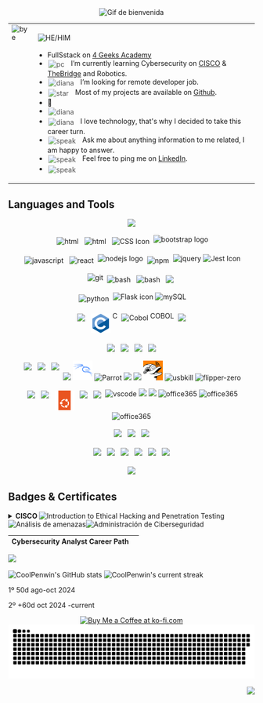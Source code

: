 <div align="center">
  <img src="https://www.shortform.com/blog/wp-content/uploads/2024/04/black-cat-hacking-code-750x350.webp"  alt="Gif de bienvenida" />
</div>




 




 
<table style="border-collapse: collapse; border: none;">
  <tr>
    <td style="vertical-align: top; border: none;">      
      <img src="https://images.typeform.com/images/qCDtcjV8jcVE/image/default-firstframe.png" alt="bye">      
    </td>
    <td style="vertical-align: top; border: none;">
      
  <p>
        
  <img src="https://cdn.icon-icons.com/icons2/2530/PNG/512/hehim_button_icon_151856.png" alt="HE/HIM" height="40" style="vertical-align:top; margin:4px">
  
  - FullSstack on [4 Geeks Academy](https://https://4geeksacademy.com/es/inicio)
  - <img src="https://github.com/user-attachments/assets/5bf22aae-eecf-4f77-8163-01429c2a2865" alt="pc" style="vertical-align:middle; margin:2px; opacity:0.75; height:22px"> &nbsp; I’m currently learning  Cybersecurity on [CISCO](https://github.com/CiscoNetAcad) & [TheBridge](https://github.com/TheBridgeTech) and Robotics.
  - <img src="https://github.com/user-attachments/assets/51f6d251-8b49-4079-9250-8c7186a9ad8d" alt="diana" style="vertical-align:middle; margin:2px; opacity:0.75; height:20px"> &nbsp; I’m looking for remote developer job.
  - <img src="https://github.com/user-attachments/assets/da7fe0b2-10b7-441c-8f68-7ddd2d31ada9" alt="star" style="vertical-align:middle; margin:2px; opacity:0.75; height:20px"> &nbsp; Most of my projects are available on [Github](https://github.com/CoolPenwin?tab=repositories).
  - 🎥 &nbsp; 
  - <img src="https://github.com/user-attachments/assets/2b21f2c4-ef99-4c1d-b441-1aabfe0ee7bc" alt="diana" style="vertical-align:middle; margin:2px; opacity:0.75; height:20px"> &nbsp; 
  - <img src="https://github.com/user-attachments/assets/1043f8dc-36c1-4a05-a223-c97f37d885e2" alt="diana" style="vertical-align:middle; margin:2px; opacity:0.75; height:20px"> &nbsp; I love technology, that's why I decided to take this career turn. 
  - <img src="https://github.com/user-attachments/assets/fdeb748b-adec-49c6-b761-62aaa650a495" alt="speak" style="vertical-align:middle; margin:2px; opacity:0.75; height:20px"> &nbsp; Ask me about anything information to me related, I am happy to answer.
  - <img src="https://github.com/user-attachments/assets/cfbf1a7e-fe7c-4a41-bc3d-1b095838a332" alt="speak" style="vertical-align:middle; margin:2px; opacity:0.75; height:20px"> &nbsp; Feel free to ping me on [LinkedIn](https://www.linkedin.com/in/alberto-r-m-48abaa32/).
  - <img src="https://github.com/user-attachments/assets/cc6bf341-cabc-4226-85ba-fb1bff43d458" alt="speak" style="vertical-align:middle; margin:2px; opacity:0.75; height:20px"> &nbsp; 

  </p>
    </td>
  </tr>
</table>



 
## Languages and Tools 
<div align="center">

<img src="https://github.com/Anmol-Baranwal/Cool-GIFs-For-GitHub/assets/74038190/d48893bd-0757-481c-8d7e-ba3e163feae7" />

<p >

  
  <img src="https://cdn.icon-icons.com/icons2/2530/PNG/512/web_button_icon_151905.png" alt="html" height="40" style="vertical-align:top; margin:4px">

  <img src="https://cdn.icon-icons.com/icons2/2530/PNG/512/html_button_icon_151929.png" alt="html" height="40" style="vertical-align:top; margin:4px">
  <img src="https://cdn.icon-icons.com/icons2/2530/PNG/512/css_button_icon_151935.png" alt="CSS Icon" height="40" style="vertical-align:top; margin:4px"/>
  <img src="https://cdn.icon-icons.com/icons2/2530/PNG/512/bootstrap_button_icon_151958.png" height="40" alt="bootstrap logo"  />
  </p>
  <p>
  <img src="https://cdn.icon-icons.com/icons2/2530/PNG/512/js_button_icon_151927.png" alt="javascript" height="40" style="vertical-align:top; margin:4px">
  <img src="https://cdn.icon-icons.com/icons2/2530/PNG/512/react_button_icon_151947.png" alt="react" height="40" style="vertical-align:top; margin:4px">
  <img src="https://cdn.icon-icons.com/icons2/2530/PNG/512/nodejs_larger_button_icon_151950.png" height="40" alt="nodejs logo"  />
  <img src="https://cdn.icon-icons.com/icons2/2530/PNG/512/npm_button_icon_151891.png" alt="npm" height="40" style="vertical-align:top; margin:4px">
  <img src="https://cdn.icon-icons.com/icons2/2530/PNG/512/jquery_button_icon_151954.png" height="40" alt="jquery"  />
  <img src="https://spin.atomicobject.com/wp-content/uploads/jest.png" height="36" alt="Jest Icon" />
    
  </p>
  <p>
  <img src="https://cdn.icon-icons.com/icons2/3049/PNG/512/git_icon_189418.png" alt="git" height="40"/>
  <img src="https://cdn.icon-icons.com/icons2/2530/PNG/512/bash_button_icon_151886.png" alt="bash" height="40" style="vertical-align:top; margin:4px">
  <img src="https://cdn.icon-icons.com/icons2/2530/PNG/512/powershell_button_icon_151870.png" alt="bash" height="40" style="vertical-align:top; margin:4px">
  <img src="https://cdn.icon-icons.com/icons2/2530/PNG/512/docker_button_icon_151885.png"  height="40" style="vertical-align:top; margin:4px">
    
  </p>
  <p>
  <img src="https://cdn.icon-icons.com/icons2/2530/PNG/512/python_button_icon_151925.png" alt="python" height="40" style="vertical-align:top; margin:4px">
  <img src="https://velog.velcdn.com/images/khyun11/post/f47f3398-35d5-463e-ba83-1f3730cf4d15/image.png" height="36" alt="Flask icon"/>
  <img title="MySQL" src="https://cdn.icon-icons.com/icons2/2699/PNG/512/mysql_horizontal_logo_icon_170929.png" height="36" alt="mySQL" />
</p>
<p>
  
    
  <img src="https://cdn.icon-icons.com/icons2/2530/PNG/512/go_button_icon_151930.png"  height="40" style="vertical-align:top; margin:4px">
  <img src="https://github.com/devicons/devicon/blob/master/icons/c/c-original.svg" title="C" alt="C" height="40" style="vertical-align:top; margin:4px" >C  
  <img src="https://avatars1.githubusercontent.com/u/6609701?v=3&s=280" title="Cobol" alt="Cobol" height="40" style="vertical-align:top; margin:4px" >COBOL      
  <img src="https://cdn.icon-icons.com/icons2/2530/PNG/512/java_button_icon_151928.png"  height="40" style="vertical-align:top; margin:4px">
    </p>
    
  <p>
  <img src="https://cdn.icon-icons.com/icons2/2530/PNG/512/tools_button_icon_151907.png"  height="40" style="vertical-align:top; margin:4px">
  
  

  <img src="https://cdn.icon-icons.com/icons2/2530/PNG/512/ai_button_icon_151919.png"  height="40" style="vertical-align:top; margin:4px">
  <img src="https://www.vectorlogo.zone/logos/getpostman/getpostman-icon.svg"  height="40" style="vertical-align:top; margin:4px">
  <img src="https://cdn.icon-icons.com/icons2/2530/PNG/512/stackoverflow_button_icon_151839.png"  height="40" style="vertical-align:top; margin:4px">
 
</p>
  <p>
  <img src="https://cdn.icon-icons.com/icons2/2530/PNG/512/security_button_icon_151909.png"  height="40" style="vertical-align:top; margin:4px">
  <img src="https://cdn.icon-icons.com/icons2/2530/PNG/512/cisco_button_icon_151865.png"  height="40" style="vertical-align:top; margin:4px">
  <img src="https://cdn.icon-icons.com/icons2/2530/PNG/512/hackerrank_button_icon_151894.png"  height="40" style="vertical-align:top; margin:4px">
  <img src="https://cdn.icon-icons.com/icons2/2429/PNG/512/tor_logo_icon_147223.png"  height="40" >
  <img src="https://github.com/canaleal/devicon/blob/new-icon-kali-linux/icons/kalilinux/kalilinux-original-wordmark.svg" title="Linux" alt="Linux"  height="40" >
  <img src="https://www.parrotsec.org/favicon.png" title="Parrot" alt="Parrot"  height="40" >
  <img src="https://media.licdn.com/dms/image/v2/D4D0BAQHoaz0BVyXGbQ/company-logo_100_100/company-logo_100_100/0/1704380615493/hackthebox_logo?e=1733961600&v=beta&t=IHfGIDkRcyPPSKvLLDFpEZHROjGQlBUfwtXPQvp0U24"  height="40" >
  <img src="https://media.licdn.com/dms/image/v2/D4E0BAQG0KOJuostucw/company-logo_200_200/company-logo_200_200/0/1712309984584/tryhackme_logo?e=1733961600&v=beta&t=5DHgC1dWFHBQmOFAAeGYNPaVe9PRl7XOVWQ0MciytuA"   height="40" >
  <img src="https://raw.githubusercontent.com/github/explore/c292a03d2b4bf2e5d78dc64a7b4660684296b1da/topics/flipperzero/flipperzero.png" title="flipper-zero" alt="flipper-zero"   height="40" >
  <img src="https://usbkill.com/cdn/shop/files/USBKill-Logo-Small_f54cce5c-6f79-49d2-a8b6-8a8600c1675f_250x90.png?v=1614343819" title="usbkill" alt="usbkill"  height="40" >
  <img src="https://repository-images.githubusercontent.com/470579591/dae94a2a-5098-4630-95c6-eec8bceb9414" title="flipper-zero" alt="flipper-zero"   height="40" >
   
  </p>
<p>
  <img src="https://cdn.icon-icons.com/icons2/2530/PNG/512/pc_button_icon_151862.png"  height="40" style="vertical-align:top; margin:4px">
  <img src="https://cdn.icon-icons.com/icons2/1379/PNG/512/folderbluelinux_92912.png"  height="40" style="vertical-align:top; margin:4px">
  <img src="https://github.com/devicons/devicon/blob/master/icons/ubuntu/ubuntu-original.svg" title="Ubuntu" alt="Ubuntu"  height="40" style="vertical-align:top; margin:4px">
  <img src="https://cdn.icon-icons.com/icons2/2530/PNG/512/mac_button_icon_151864.png"  height="40" style="vertical-align:top; margin:4px">
  <img src="https://cdn.icon-icons.com/icons2/3053/PNG/512/github_alt_macos_bigsur_icon_190138.png"  height="40" style="vertical-align:top; margin:4px">
  <img src="https://cdn.icon-icons.com/icons2/2530/PNG/512/visualstudio_code_button_icon_151868.png" alt="vscode" height="40" >
  <img src="https://cdn.icon-icons.com/icons2/2552/PNG/512/brave_browser_logo_icon_153013.png"  height="40" >
  <img src="https://cdn.icon-icons.com/icons2/2530/PNG/512/chrome_button_icon_151918.png"  height="40" >
  <img src="https://cdn.icon-icons.com/icons2/2530/PNG/512/office_button_icon_151888.png" height="40" alt="office365"  />
  <img src="https://cdn.icon-icons.com/icons2/2699/PNG/512/virtualbox_logo_icon_169253.png" height="40" alt="office365"  />
  <img src="https://cdn.icon-icons.com/icons2/2530/PNG/512/vmware_button_icon_151867.png" height="40" alt="office365"  />
  </p>
  
  <p>
  <img src="https://cdn.icon-icons.com/icons2/2530/PNG/512/iot_button_icon_151911.png"  height="40" style="vertical-align:top; margin:4px">
  <img src="https://cdn.icon-icons.com/icons2/2530/PNG/512/raspberrypi_button_icon_151859.png"  height="40" style="vertical-align:top; margin:4px">
  <img src="https://cdn.icon-icons.com/icons2/3053/PNG/512/arduino_macos_bigsur_icon_190380.png"  height="40" style="vertical-align:top; margin:4px">
    
  </p>
  <p>
  <img src="https://cdn.icon-icons.com/icons2/2530/PNG/512/gamedev_button_icon_151912.png"  height="40" style="vertical-align:top; margin:4px">
  <img src="https://cdn.icon-icons.com/icons2/2530/PNG/512/steam_button_icon_151838.png"  height="40" style="vertical-align:top; margin:4px">
  <img src="https://cdn.icon-icons.com/icons2/2530/PNG/512/twitch_button_icon_151829.png"  height="40" style="vertical-align:top; margin:4px">
  <img src="https://cdn.icon-icons.com/icons2/2530/PNG/512/xbox_button_icon_151857.png"  height="40" style="vertical-align:top; margin:4px">
  <img src="https://cdn.icon-icons.com/icons2/2530/PNG/512/nintendo_button_icon_151863.png"  height="40" style="vertical-align:top; margin:4px">
  <img src="https://cdn.icon-icons.com/icons2/2530/PNG/512/unity_button_icon_151945.png"  height="40" style="vertical-align:top; margin:4px">
    
</p>
<a href="https://www.linkedin.com/in/alberto-r-m-48abaa32/">
  
  <img src="https://cdn.icon-icons.com/icons2/2530/PNG/512/linkedin_button_icon_151847.png"  height="40" style="vertical-align:top; margin:4px">
</a>


</div>


##  Badges & Certificates 

<details>
  <summary>
  <b> CISCO  </b><img src="https://www.netacad.com/p/ff9e491c-49be-4734-803e-a79e6e83dab1/badges/badge-images/c929ed57-ee07-44ad-a2d4-7229fc85e043.png" title="Introduction to Ethical Hacking and Penetration Testing" alt="Introduction to Ethical Hacking and Penetration Testing" width="55" height="55"/><img src="https://www.netacad.com/p/ff9e491c-49be-4734-803e-a79e6e83dab1/badges/badge-images/cybersecurity_administration_3.png" title="Análisis de amenazas" alt="Análisis de amenazas" width="55" height="55"/><img src="https://www.netacad.com/p/ff9e491c-49be-4734-803e-a79e6e83dab1/badges/badge-images/threat_analysis_4.png" title="Administración de Ciberseguridad" alt="Administración de Ciberseguridad" width="55" height="55"/> 

|Cybersecurity Analyst Career Path | <!-- <img src="https://www.netacad.com/p/ff9e491c-49be-4734-803e-a79e6e83dab1/badges/badge-images/cybersecurity_pathway_27.png" alt="Cybersecurity Analyst Career Path" width="55" height="55">  --> |
|-----|-----|
  </summary> 
<img src="https://cdn.icon-icons.com/icons2/2530/PNG/512/cisco_button_icon_151865.png" alt="html" height="40" style="vertical-align:top; margin:4px">

In progress...

| Introduction to Cybersecurity | <!-- <img src="https://www.netacad.com/p/ff9e491c-49be-4734-803e-a79e6e83dab1/badges/badge-images/introduction_to_cybersecurity_16.png" alt="Introduccion a la Ciberseguridad" width="55" height="55">  --> | Ethical Hacker | <!-- <img src="https://www.netacad.com/p/ff9e491c-49be-4734-803e-a79e6e83dab1/badges/badge-images/3d237b16-c5c6-4650-918d-6b7b6dfe6ddd.png" alt="Ethical Hacker" width="55" height="55">  --> |
|----------|----------|----------|----------|
| Cybersecurity Administration | <img src="https://www.netacad.com/p/ff9e491c-49be-4734-803e-a79e6e83dab1/badges/badge-images/cybersecurity_administration_3.png" title="Análisis de amenazas" alt="Análisis de amenazas" width="55" height="55"/> | Introduction to Ethical Hacking and Penetration Testing | <img src="https://www.netacad.com/p/ff9e491c-49be-4734-803e-a79e6e83dab1/badges/badge-images/c929ed57-ee07-44ad-a2d4-7229fc85e043.png" title="Introduction to Ethical Hacking and Penetration Testing" alt="Introduction to Ethical Hacking and Penetration Testing" width="55" height="55"/> |
| Threat Analysis | <img src="https://www.netacad.com/p/ff9e491c-49be-4734-803e-a79e6e83dab1/badges/badge-images/threat_analysis_4.png" title="Administración de Ciberseguridad" alt="Administración de Ciberseguridad" width="55" height="55"/> | Planning and Scoping a Pentest Assessment | <!-- <img src="https://www.netacad.com/p/ff9e491c-49be-4734-803e-a79e6e83dab1/badges/badge-images/9e20fed5-aa76-4202-9903-ef71db5cbc24.png" title="Planning and Scoping a Pentest Assessment" alt="Planning and Scoping a Pentest Assessment" width="55" height="55"/>  --> |
| System Safeguards | <!-- <img src="https://www.netacad.com/p/ff9e491c-49be-4734-803e-a79e6e83dab1/badges/badge-images/system_safeguards_5.png" title="Salvaguardias del sistema" alt="Salvaguardias del sistema" width="55" height="55"/>  --> | Information Gathering and Vulnerability Scanning | <!-- <img src="https://www.netacad.com/p/ff9e491c-49be-4734-803e-a79e6e83dab1/badges/badge-images/2356c61c-147f-48ab-acd2-cf0c9ed70aae.png" title="Information Gathering and Vulnerability Scanning" alt="Information Gathering and Vulnerability Scanning" width="55" height="55"/>  --> |
| Network Defense | <!-- <img src="https://www.netacad.com/p/ff9e491c-49be-4734-803e-a79e6e83dab1/badges/badge-images/network_defense_6.png" title="Defensa de la Red" alt="Defensa de la Red" width="55" height="55"/> --> | Social Engineering Attacks | <!-- <img src="https://www.netacad.com/p/ff9e491c-49be-4734-803e-a79e6e83dab1/badges/badge-images/42172e76-b06c-425c-a159-fab770abd18b.png" title="Social Engineering Attacks" alt="Social Engineering Attacks" width="55" height="55"/>  --> |
| Resource Specialist | <!-- <img src="https://www.netacad.com/p/ff9e491c-49be-4734-803e-a79e6e83dab1/badges/badge-images/resource_specialist_7.png" title="Especialista en recursos" alt="Especialista en recursos" width="55" height="55"/> --> | Exploiting Wired and Wireless Networks | <!-- <img src="https://www.netacad.com/p/ff9e491c-49be-4734-803e-a79e6e83dab1/badges/badge-images/387e65fb-148f-4e22-93ce-0516bee9175e.png" title="Exploiting Wired and Wireless Networks" alt="Exploiting Wired and Wireless Networks" width="55" height="55"/>  --> |
| | | Exploiting Application-Based Vulnerabilities | <!-- <img src="https://www.netacad.com/p/ff9e491c-49be-4734-803e-a79e6e83dab1/badges/badge-images/ae18768b-d407-407a-8033-8102f34cc278.png" title="Exploiting Application-Based Vulnerabilities" alt="Exploiting Application-Based Vulnerabilities" width="55" height="55"/>  --> |
| | | Cloud, Mobile, and IoT Security | <!-- <img src="https://www.netacad.com/p/ff9e491c-49be-4734-803e-a79e6e83dab1/badges/badge-images/3aafb093-6ae4-43ed-a63a-5fda0ff72d50.png" title="Cloud, Mobile, and IoT Security" alt="Cloud, Mobile, and IoT Security" width="55" height="55"/>  --> |
| | | Performing Post-Exploitation Techniques | <!-- <img src="https://www.netacad.com/p/ff9e491c-49be-4734-803e-a79e6e83dab1/badges/badge-images/033c4cdd-4f5b-4782-8bcc-4716e0e96a17.png" title="Performing Post-Exploitation Techniques" alt="Performing Post-Exploitation Techniques" width="55" height="55"/>  --> |
| | | Reporting and Communication | <!-- <img src="https://www.netacad.com/p/ff9e491c-49be-4734-803e-a79e6e83dab1/badges/badge-images/79cdd9d1-cefb-44de-bdfe-59cc4309440b.png" title="Reporting and Communication" alt="Reporting and Communication" width="55" height="55"/>  --> |
| | | Tools and Code Analysis | <!-- <img src="https://www.netacad.com/p/ff9e491c-49be-4734-803e-a79e6e83dab1/badges/badge-images/3352c9d8-875c-42fd-8058-09f932d0074b.png" title="Tools and Code Analysis" alt="Tools and Code Analysis" width="55" height="55"/>  --> |


| Networking Basics | <!-- <img src="https://www.netacad.com/p/ff9e491c-49be-4734-803e-a79e6e83dab1/badges/badge-images/ec7b044a-3368-4bc3-8eaf-1872a41780b2.png" alt="Networking Basics" width="55" height="55"> --> | Networking Devices and Initial Configuration | <!-- <img src="https://www.netacad.com/p/ff9e491c-49be-4734-803e-a79e6e83dab1/badges/badge-images/525fcd6d-02cd-428c-8b2f-7ef320b094fb.png" alt="Networking Devices and Initial Configuration" width="55" height="55"> --> |
|----------|----------|----------|----------|
| Network Basics | <!-- <img src="https://www.netacad.com/p/ff9e491c-49be-4734-803e-a79e6e83dab1/badges/badge-images/b57a8caf-81d7-4ccb-9d48-3b35409ef6c3.png" alt="Network Basics" width="55" height="55"> --> | Hierarchical Design and Number systems | <!-- <img src="https://www.netacad.com/p/ff9e491c-49be-4734-803e-a79e6e83dab1/badges/badge-images/1dd0052b-a513-44e4-95e8-1d363ebc54b7.png" alt="Hierarchical Design and Number systems" width="55" height="55"> --> |
| Network Access Basics | <!-- <img src="https://www.netacad.com/p/ff9e491c-49be-4734-803e-a79e6e83dab1/badges/badge-images/37da6ee3-6003-472f-bd1d-4ef9d7d934d0.png" alt="Network Access Basics" width="55" height="55"> --> | Understanding Network Access | <!-- <img src="https://www.netacad.com/p/ff9e491c-49be-4734-803e-a79e6e83dab1/badges/badge-images/89e50990-721b-48e5-8e76-eb7b3785b956.png" alt="Understanding Network Access" width="55" height="55"> --> |
| Internet Protocol Basics | <!-- <img src="https://www.netacad.com/p/ff9e491c-49be-4734-803e-a79e6e83dab1/badges/badge-images/3f976bc0-8ab8-490f-bdd6-daf099a57669.png" alt="Internet Protocol Basics" width="55" height="55"> --> | Transport Services Basics | <!-- <img src="https://www.netacad.com/p/ff9e491c-49be-4734-803e-a79e6e83dab1/badges/badge-images/cb89e0ae-a2b8-49c4-a172-b1795dbbbe4c.png" alt="Transport Services Basics" width="55" height="55"> --> |
| Network Communications Basics | <!-- <img src="https://www.netacad.com/p/ff9e491c-49be-4734-803e-a79e6e83dab1/badges/badge-images/229f070a-46b9-4b5c-a60b-e90532252bd2.png" alt="Network Communications Basics" width="55" height="55"> --> | Basic Cisco Configuration | <!-- <img src="https://www.netacad.com/p/ff9e491c-49be-4734-803e-a79e6e83dab1/badges/badge-images/3d4d1b46-afd9-45c3-8e0e-3913d9fb6a54.png" alt="Basic Cisco Configuration" width="55" height="55"> --> |
| Networking Protocols Basic | <!-- <img src="https://www.netacad.com/p/ff9e491c-49be-4734-803e-a79e6e83dab1/badges/badge-images/8c8e30d4-a8b6-47de-938b-d8dab9ea8652.png" alt="Networking Protocols Basic" width="55" height="55"> --> | | |

<p align="center">
        <img src="https://user-images.githubusercontent.com/74038190/212284136-03988914-d899-44b4-b1d9-4eeccf656e44.gif"  />
</p>

| Endpoint Security |  <!-- <img src="https://www.netacad.com/p/ff9e491c-49be-4734-803e-a79e6e83dab1/badges/badge-images/endpoint_security_30.png" alt="Endpoint Security" width="55" height="55"> --> | Network Defense |  <!-- <img src="https://www.netacad.com/p/ff9e491c-49be-4734-803e-a79e6e83dab1/badges/badge-images/network_defense_34.png" alt="Network Defense" width="55" height="55"> --> | Cyber Threat Management |  <!-- <img src="https://www.netacad.com/p/ff9e491c-49be-4734-803e-a79e6e83dab1/badges/badge-images/cyber_threat_management_37.png" alt="Cyber Threat Management" width="55" height="55"> --> |
|----------|----------|----------|----------|----------|----------|
|Network Security Basics|  <!-- <img src="https://www.netacad.com/p/ff9e491c-49be-4734-803e-a79e6e83dab1/badges/badge-images/network_security_basics_28.png" alt="Network Security Basics" width="55" height="55"> --> | Network Defense |  <!-- <img src="https://www.netacad.com/p/ff9e491c-49be-4734-803e-a79e6e83dab1/badges/badge-images/network_defense_31.png" alt="Network Defense" width="55" height="55"> --> | Vulnerability Assessment and Risk Management |  <!-- <img src="https://www.netacad.com/p/ff9e491c-49be-4734-803e-a79e6e83dab1/badges/badge-images/vulnerability_assessment_and_risk_management_35.png" alt="Vulnerability Assessment and Risk Management" width="55" height="55"> --> |
|Operating System and Endpoint Security|  <!-- <img src="https://www.netacad.com/p/ff9e491c-49be-4734-803e-a79e6e83dab1/badges/badge-images/operating_system_and_endpoint_security_29.png" alt="Security Alerts" width="55" height="55"> -->  | Firewalls and Cloud Security |  <!-- <img src="https://www.netacad.com/p/ff9e491c-49be-4734-803e-a79e6e83dab1/badges/badge-images/firewalls_and_cloud_security_32.png" alt="Firewalls and Cloud Security" width="55" height="55"> --> | Incident Response |  <!-- <img src="https://www.netacad.com/p/ff9e491c-49be-4734-803e-a79e6e83dab1/badges/badge-images/incident_response_36.png" alt="Incident Response" width="55" height="55"> --> |
||| Security Alerts |  <!-- <img src="https://www.netacad.com/p/ff9e491c-49be-4734-803e-a79e6e83dab1/badges/badge-images/security_alerts_33.png" alt="Security Alerts" width="55" height="55"> --> | | |

<p align="center">
<img src="https://repository-images.githubusercontent.com/470579591/dae94a2a-5098-4630-95c6-eec8bceb9414" >
</p>

</details>



<img src="https://user-images.githubusercontent.com/74038190/212284100-561aa473-3905-4a80-b561-0d28506553ee.gif"/>

![CoolPenwin's GitHub stats](https://github-readme-stats.vercel.app/api?username=CoolPenwin\&rank_icon=github\&show_icons=true\&theme=blue-green\&title_color=00b3ff) 
![CoolPenwin's current streak](https://streak-stats.demolab.com/?user=CoolPenwin&count_private=true&theme=blue-green&title_color=00b3ff)
<p>
1º 50d ago-oct 2024
  </p>
  <p>
    
2º +60d oct 2024 -current 
</p>



<!-- [![Top languages](https://github-readme-mwendwa.vercel.app/api/top-langs/?username=CoolPenwin&layout=compact&count_private=true&theme=blue-green&title_color=00b3ff)](#)  -->


<!-- [<img align="right" width="390" alt="🦑" src="https://gist.githubusercontent.com/CoolPenwin/3c6eaedf50273adfb7a510822672f570/raw/achievements.svg">](#) -->
<!--
**CoolPenwin/CoolPenwin** is a ✨ _special_ ✨ repository because its `README.md` (this file) appears on your GitHub profile.

Here are some ideas to get you started:

- 🔭 I’m currently working on ...
- 🌱 I’m currently learning Full Stack Dev and Cybersecurity
- 👯 I’m looking to collaborate on ...
- 🤔 I’m looking for help with ...
- 💬 Ask me about ...
- 📫 How to reach me: ...
- 😄 Pronouns: ...
- ⚡ Fun fact: ...
-->

<p align="center">
  <a href='https://ko-fi.com/X8X8100T4X' target='_blank'>
  <img height='36' style='border:0px;height:36px;' src='https://storage.ko-fi.com/cdn/kofi5.png?v=3' border='0' alt='Buy Me a Coffee at ko-fi.com' /></a>
 <img width="1000" src="assets/github-snake.svg" alt="snake"/>
  

</p>


<div align="right">

![](https://komarev.com/ghpvc/?username=CoolPenwin)
</div>
